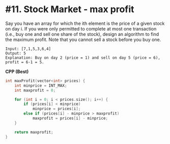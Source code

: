 # #11. Stock Market - max profit 

Say you have an array for which the ith element is the price of a given stock on day i.
If you were only permitted to complete at most one transaction (i.e., buy one and sell one share of the stock), design an algorithm to find the maximum profit.
Note that you cannot sell a stock before you buy one.

```
Input: [7,1,5,3,6,4]
Output: 5
Explanation: Buy on day 2 (price = 1) and sell on day 5 (price = 6), profit = 6-1 = 5.
```

**CPP (Best)**
```cpp
int maxProfit(vector<int> prices) {
	int minprice = INT_MAX;
	int maxprofit = 0;

	for (int i = 0; i < prices.size(); i++) {
		if (prices[i] < minprice)
			minprice = prices[i];
		else if (prices[i] - minprice > maxprofit)
			maxprofit = prices[i] - minprice;
	}

	return maxprofit;
}
```
